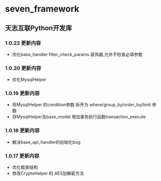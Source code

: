 

<!--
 * @Author: ChenXiaolei
 * @Date: 2020-04-22 17:57:36
 * @LastEditTime: 2020-04-29 16:59:43
 * @LastEditors: ChenXiaolei
 * @Description: 
 -->
# seven_framework

## 天志互联Python开发库

### 1.0.22 更新内容
* 优化base_handler filter_check_params 装饰器,允许不检查必填参数

### 1.0.20 更新内容
* 优化MysqlHelper

### 1.0.19 更新内容
* 将MysqlHelper 的condition参数 拆开为 where/group_by/order_by/limit 参数
* 将MysqlHelper及base_model 增加事务执行函数transaction_execute

### 1.0.18 更新内容
* 解决base_api_handler的初始化bug

### 1.0.17 更新内容
* 优化框架结构
* 修改CryptoHelper 的 AES加解密方法